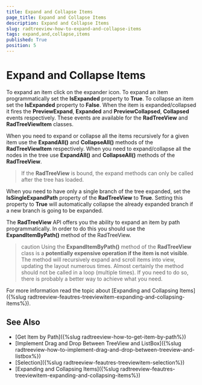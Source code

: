```yaml
---
title: Expand and Collapse Items
page_title: Expand and Collapse Items
description: Expand and Collapse Items
slug: radtreeview-how-to-expand-and-collapse-items
tags: expand,and,collapse,items
published: True
position: 5
---
```


# Expand and Collapse Items

To expand an item click on the expander icon. To expand an item programmatically set the __IsExpanded__ property to __True__. To collapse an item set the __IsExpanded__ property to __False__. When the item is expanded/collapsed it fires the __PreviewExpand__, __Expanded__ and __PreviewCollapsed__, __Collapsed__ events respectively. These events are available for the __RadTreeView__ and __RadTreeViewItem__ classes.		

When you need to expand or collapse all the items recursively for a given item use the __ExpandAll()__ and __CollapseAll()__ methods of the __RadTreeViewItem__ respectively. When you need to expand/collapse all the nodes in the tree use __ExpandAll()__ and __CollapseAll()__ methods of the __RadTreeView__.		

>If the __RadTreeView__ is bound, the expand methods can only be called after the tree has loaded.		  

When you need to have only a single branch of the tree expanded, set the __IsSingleExpandPath__ property of the __RadTreeView__ to __True__. Setting this property to __True__ will automatically collapse the already expanded branch if a new branch is going to be expanded.		

The __RadTreeView__ API offers you the ability to expand an item by path programmatically. In order to do this you should use the __ExpandItemByPath()__ method of the RadTreeView.
		
>caution Using the __ExpandItemByPath()__ method of the __RadTreeView__ class is a __potentially expensive operation if the item is not visible__. The method will recursively expand and scroll items into view, updating the layout numerous times. Almost certainly the method should not be called in a loop (multiple times). If you need to do so, there is probably a better way to achieve what you need.

For more information read the topic about [Expanding and Collapsing Items]({%slug radtreeview-feautres-treeviewitem-expanding-and-collapsing-items%}).		

## See Also
 * [Get Item by Path]({%slug radtreeview-how-to-get-item-by-path%})
 * [Implement Drag and Drop Between TreeView and ListBox]({%slug radtreeview-how-to-implement-drag-and-drop-between-treeview-and-listbox%})
 * [Selection]({%slug radtreeview-feautres-treeviewitem-selection%})
 * [Expanding and Collapsing Items]({%slug radtreeview-feautres-treeviewitem-expanding-and-collapsing-items%})